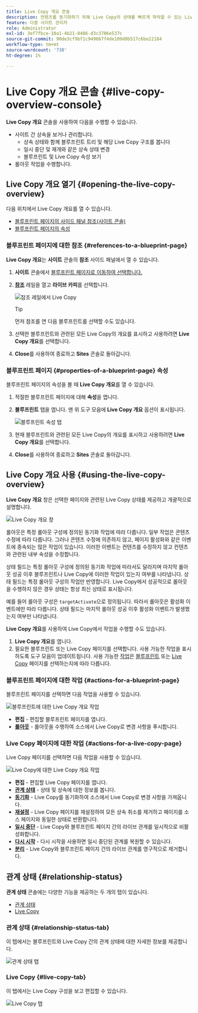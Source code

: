 ```yaml
---
title: Live Copy 개요 콘솔
description: 컨텐츠를 동기화하기 위해 Live Copy의 상태를 빠르게 파악할 수 있는 Live Copy 개요 콘솔의 기본 사항에 대해 알아봅니다.
feature: 다중 사이트 관리자
role: Administrator
exl-id: 3ef7fbce-10a1-4b21-8486-d3c3706e537c
source-git-commit: 90de3cf9bf1c949667f4de109d0b517c6be22184
workflow-type: tm+mt
source-wordcount: '738'
ht-degree: 1%

---
```


# Live Copy 개요 콘솔 {#live-copy-overview-console}

**Live Copy 개요** 콘솔을 사용하여 다음을 수행할 수 있습니다.

* 사이트 간 상속을 보거나 관리합니다.
   * 상속 상태와 함께 블루프린트 트리 및 해당 Live Copy 구조를 봅니다
   * 일시 중단 및 재개와 같은 상속 상태 변경
   * 블루프린트 및 Live Copy 속성 보기
* 롤아웃 작업을 수행합니다.

## Live Copy 개요 열기 {#opening-the-live-copy-overview}

다음 위치에서 Live Copy 개요를 열 수 있습니다.

* [블루프린트 페이지의 사이드 패널 참조(사이트 콘솔)](#opening-live-copy-overview-references-for-a-blueprint-page)
* [블루프린트 페이지의 속성](#opening-live-copy-overview-properties-of-a-blueprint-page)

### 블루프린트 페이지에 대한 참조 {#references-to-a-blueprint-page}

**Live Copy 개요**&#x200B;는 **사이트** 콘솔의 **참조** 사이드 패널에서 열 수 있습니다.

1. **사이트** 콘솔에서 [블루프린트 페이지로 이동하여 선택합니다.](/help/sites-cloud/authoring/getting-started/basic-handling.md#viewing-and-selecting-resources)
1. **[참조](/help/sites-cloud/authoring/getting-started/basic-handling.md#references)** 레일을 열고 **라이브 카피**&#x200B;를 선택합니다.

   ![참조 레일에서 Live Copy](../assets/live-copy-references.png)

   >[!TIP]
   >
   >먼저 참조를 연 다음 블루프린트를 선택할 수도 있습니다.

1. 선택한 블루프린트와 관련된 모든 Live Copy의 개요를 표시하고 사용하려면 **Live Copy 개요**&#x200B;를 선택합니다.
1. **Close**&#x200B;를 사용하여 종료하고 **Sites** 콘솔로 돌아갑니다.

### 블루프린트 페이지 {#properties-of-a-blueprint-page} 속성

블루프린트 페이지의 속성을 볼 때 **Live Copy 개요**&#x200B;를 열 수 있습니다.

1. 적절한 블루프린트 페이지에 대해 **속성**&#x200B;을 엽니다.
1. **블루프린트** 탭을 엽니다. 맨 위 도구 모음에 **Live Copy 개요** 옵션이 표시됩니다.

   ![블루프린트 속성 탭](../assets/live-copy-blueprint-tab.png)

1. 현재 블루프린트와 관련된 모든 Live Copy의 개요를 표시하고 사용하려면 **Live Copy 개요**&#x200B;를 선택합니다.

1. **Close**&#x200B;를 사용하여 종료하고 **Sites** 콘솔로 돌아갑니다.

## Live Copy 개요 사용 {#using-the-live-copy-overview}

**Live Copy 개요** 창은 선택한 페이지와 관련된 Live Copy 상태를 제공하고 개괄적으로 설명합니다.

![Live Copy 개요 창](../assets/live-copy-overview.png)

롤아웃은 특정 롤아웃 구성에 정의된 동기화 작업에 따라 다릅니다. 일부 작업은 콘텐츠 수정에 따라 다릅니다. 그러나 콘텐츠 수정에 의존하지 않고, 페이지 활성화와 같은 이벤트에 종속되는 많은 작업이 있습니다. 이러한 이벤트는 컨텐츠를 수정하지 않고 컨텐츠와 관련된 내부 속성을 수정합니다.

상태 필드는 특정 롤아웃 구성에 정의된 동기화 작업에 따라서도 달라지며 마지막 롤아웃 성공 이후 블루프린트나 Live Copy에 이러한 작업이 있는지 여부를 나타냅니다. 상태 필드는 특정 롤아웃 구성의 작업만 반영합니다. Live Copy에서 성공적으로 롤아웃을 수행하지 않은 경우 상태는 항상 최신 상태로 표시됩니다.

예를 들어 롤아웃 구성은 `targetActivate`으로 정의됩니다. 따라서 롤아웃은 활성화 이벤트에만 따라 다릅니다. 상태 필드는 마지막 롤아웃 성공 이후 활성화 이벤트가 발생했는지 여부만 나타냅니다.

**Live Copy 개요**&#x200B;를 사용하여 Live Copy에서 작업을 수행할 수도 있습니다.

1. **Live Copy 개요**&#x200B;를 엽니다.
1. 필요한 블루프린트 또는 Live Copy 페이지를 선택합니다. 사용 가능한 작업을 표시하도록 도구 모음이 업데이트됩니다. 사용 가능한 [작업](overview.md#terms-used)은 [블루프린트](#actions-for-a-blueprint-page) 또는 [Live Copy](#actions-for-a-live-copy-page) 페이지를 선택하는지에 따라 다릅니다.

### 블루프린트 페이지에 대한 작업 {#actions-for-a-blueprint-page}

블루프린트 페이지를 선택하면 다음 작업을 사용할 수 있습니다.

![블루프린트에 대한 Live Copy 개요 작업](../assets/live-copy-overview-actions-blueprint.png)

* **편집**  - 편집할 블루프린트 페이지를 엽니다.
* **[롤아웃](overview.md#rollout-and-synchronize)**  - 롤아웃을 수행하여 소스에서 Live Copy로 변경 사항을 푸시합니다.

### Live Copy 페이지에 대한 작업 {#actions-for-a-live-copy-page}

Live Copy 페이지를 선택하면 다음 작업을 사용할 수 있습니다.

![Live Copy에 대한 Live Copy 개요 작업](../assets/live-copy-overview-actions.png)

* **편집**  - 편집할 Live Copy 페이지를 엽니다.
* **[관계 상태](#relationship-status)**  - 상태 및 상속에 대한 정보를 봅니다.
* **[동기화](overview.md#rollout-and-synchronize)**  - Live Copy를 동기화하여 소스에서 Live Copy로 변경 사항을 가져옵니다.
* **[재설정](creating-live-copies.md#resetting-a-live-copy-page)**  - Live Copy 페이지를 재설정하여 모든 상속 취소를 제거하고 페이지를 소스 페이지와 동일한 상태로 반환합니다.
* **[일시 중단](overview.md#suspending-and-cancelling-inheritance-and-synchronization)**  - Live Copy와 블루프린트 페이지 간의 라이브 관계를 일시적으로 비활성화합니다.
* **[다시 시작](creating-live-copies.md#resuming-inheritance-for-a-page)**  - 다시 시작을 사용하면 일시 중단된 관계를 복원할 수 있습니다.
* **[분리](overview.md#detaching-a-live-copy)**  - Live Copy와 블루프린트 페이지 간의 라이브 관계를 영구적으로 제거합니다.

## 관계 상태 {#relationship-status}

**관계 상태** 콘솔에는 다양한 기능을 제공하는 두 개의 탭이 있습니다.

* [관계 상태](#relationship-status-tab)
* [Live Copy](#live-copy-tab)

### 관계 상태 {#relationship-status-tab}

이 탭에서는 블루프린트와 Live Copy 간의 관계 상태에 대한 자세한 정보를 제공합니다.

![관계 상태 탭](../assets/live-copy-relationship-status.png)

### Live Copy {#live-copy-tab}

이 탭에서는 Live Copy 구성을 보고 편집할 수 있습니다.

![Live Copy 탭](../assets/live-copy-relationship-status-live-copy.png)

